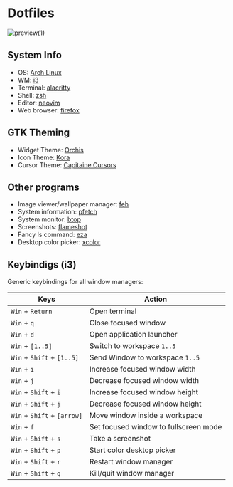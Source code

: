 # Dotfiles

![preview(1)](https://github.com/user-attachments/assets/3b4b7413-a5e0-461c-b1fe-5d6a04211a45)

## System Info
- OS: [Arch Linux](https://archlinux.org/)
- WM: [i3](https://archlinux.org/packages/extra/x86_64/i3-wm/)
- Terminal: [alacritty](https://archlinux.org/packages/extra/x86_64/alacritty/)
- Shell: [zsh](https://archlinux.org/packages/extra/x86_64/zsh/)
- Editor: [neovim](https://archlinux.org/packages/extra/x86_64/neovim/)
- Web browser: [firefox](https://archlinux.org/packages/extra/x86_64/firefox/)

## GTK Theming 
- Widget Theme: [Orchis](https://www.gnome-look.org/p/1357889)
- Icon Theme: [Kora](https://www.gnome-look.org/p/1256209)
- Cursor Theme: [Capitaine Cursors](https://www.gnome-look.org/p/1148692)

## Other programs

- Image viewer/wallpaper manager: [feh](https://archlinux.org/packages/extra/x86_64/feh/)
- System information: [pfetch](https://aur.archlinux.org/packages/pfetch)
- System monitor: [btop](https://archlinux.org/packages/extra/x86_64/btop/)
- Screenshots: [flameshot](https://archlinux.org/packages/extra/x86_64/flameshot/)
- Fancy ls command: [eza](https://archlinux.org/packages/extra/x86_64/eza/)
- Desktop color picker: [xcolor](https://archlinux.org/packages/extra/x86_64/xcolor/)

## Keybindigs (i3)

Generic keybindings for all window managers:

| Keys                       | Action                                 |
|-----------------------------|---------------------------------------|
| `Win` + `Return`            | Open terminal                         |
| `Win` + `q`                 | Close focused window                  |
| `Win` + `d`                 | Open application launcher             |
| `Win` + `[1..5]`            | Switch to workspace `1..5`            |
| `Win` + `Shift` + `[1..5]`  | Send Window to workspace `1..5`       |
| `Win` + `i`                 | Increase focused window width         |
| `Win` + `j`                 | Decrease focused window width         |
| `Win` + `Shift` + `i`       | Increase focused window height        |
| `Win` + `Shift` + `j`       | Decrease focused window height        |
| `Win` + `Shift` + `[arrow]` | Move window inside a workspace        |
| `Win` + `f`                 | Set focused window to fullscreen mode |
| `Win` + `Shift` + `s`       | Take a screenshot                     |
| `Win` + `Shift` + `p`       | Start color desktop picker            |
| `Win` + `Shift` + `r`       | Restart window manager                |
| `Win` + `Shift` + `q`       | Kill/quit window manager              |
